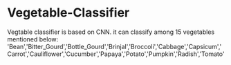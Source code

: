 # Vegetable-Classifier

Vegtable classifier is based on CNN. it can classify among 15 vegetables mentioned below:     'Bean','Bitter_Gourd','Bottle_Gourd','Brinjal','Broccoli','Cabbage','Capsicum','Carrot','Cauliflower','Cucumber','Papaya','Potato','Pumpkin','Radish','Tomato'
